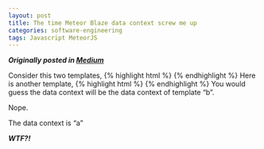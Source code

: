 ```yaml
---
layout: post
title: The time Meteor Blaze data context screw me up
categories: software-engineering
tags: Javascript MeteorJS
---
```

***Originally posted in [Medium](https://medium.com/@gilbertwat/the-time-meteor-blaze-data-context-screw-me-up-6eb84abb6f6#.p6dm57cjw)***

Consider this two templates,
{% highlight html %}
<template name='a'>
  {% raw %}
  {{> b }}
  {% endraw %}
</template>
<template name='b'>
  {% raw %}
  <b class="{{if not data }}hide{{/if}}">{{ data context of b }}</b>
  {% endraw %}
</template>
{% endhighlight %}
Here is another template,
{% highlight html %}
<template name='a'>
  {% raw %}
  {{> b }}
  {% endraw %}
</template>
<template name='b'>
  {% raw %}
  {{if}}<b>{{?? what is the data context here ??}}</b> {{/if}}
  {% endraw %}
</template>
{% endhighlight %}
You would guess the data context will be the data context of template “b”.

Nope.

The data context is “a”

***WTF?!***
